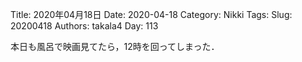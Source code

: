 ﻿Title: 2020年04月18日
Date: 2020-04-18
Category: Nikki
Tags: 
Slug: 20200418
Authors: takala4
Day: 113


本日も風呂で映画見てたら，12時を回ってしまった．